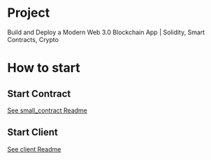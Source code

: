 # Project

Build and Deploy a Modern Web 3.0 Blockchain App | Solidity, Smart Contracts, Crypto


# How to start
## Start Contract
[See small_contract Readme](smart_contract/README.md)

## Start Client

[See client Readme](client/README.md)
